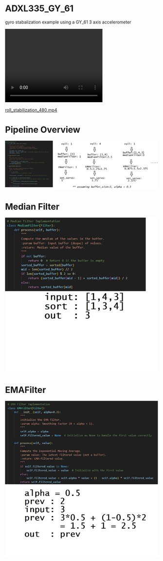 # ADXL335_GY_61

gyro stabalization example using a GY_61 3 axis accelerometer

<video width="320" height="240" controls>
  <source src="docs/assets/roll_stabilization_480.mp4" type="video/mp4">
  Your browser does not support the video tag.
</video>

[roll_stabilization_480.mp4](./docs/assets/roll_stabilization_480.mp4)

# Pipeline Overview
![pipeline](docs/assets/pipeline.jpg)

# Median Filter
![median_filter](docs/assets/median_filter.jpg)

# EMAFilter
![EMAFilter](docs/assets/EMAFilter.jpg)

